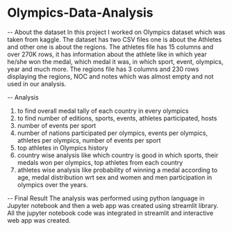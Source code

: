 # Olympics-Data-Analysis

-- About the dataset
In this project I worked on Olympics dataset which was taken from kaggle. The dataset has two CSV files one 
is about the Athletes and other one is about the regions. The athletes file has 15 columns and over 270K rows,
it has information about the athlete like in which year he/she won the medal, which medal it was, in which sport, event,
olympics, year and much more. The regions file has 3 columns and 230 rows displaying the regions, NOC and notes which was
almost empty and not used in our analysis.

-- Analysis 
1. to find overall medal tally of each country in every olympics
2. to find number of editions, sports, events, athletes participated, hosts
3. number of events per sport
4. number of nations participated per olympics, events per olympics, athletes per olympics, number of events per sport
5. top athletes in Olympics history
6. country wise analysis like which country is good in which sports, their medals won per olympics, top athletes from each country
7. athletes wise analysis like probability of winning a medal according to age, medal distribution wrt sex and women and men participation
in olympics over the years.

-- Final Result
The analysis was performed using python language in Jupyter notebook and then a web app was created using streamlit library. All the jupyter notebook
code was integrated in streamlit and interactive web app was created.


